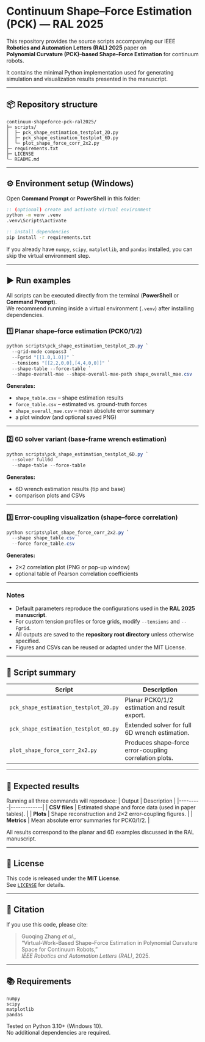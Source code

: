 # Continuum Shape–Force Estimation (PCK) — RAL 2025

This repository provides the source scripts accompanying our IEEE **Robotics and Automation Letters (RAL) 2025** paper on  
**Polynomial Curvature (PCK)–based Shape–Force Estimation** for continuum robots.

It contains the minimal Python implementation used for generating simulation and visualization results presented in the manuscript.

---

## 📦 Repository structure
```
continuum-shapeforce-pck-ral2025/
├─ scripts/
│  ├─ pck_shape_estimation_testplot_2D.py
│  ├─ pck_shape_estimation_testplot_6D.py
│  └─ plot_shape_force_corr_2x2.py
├─ requirements.txt
├─ LICENSE
└─ README.md
```

---

## ⚙️ Environment setup (Windows)
Open **Command Prompt** or **PowerShell** in this folder:

```cmd
:: (optional) create and activate virtual environment
python -m venv .venv
.venv\Scripts\activate

:: install dependencies
pip install -r requirements.txt
```

If you already have `numpy`, `scipy`, `matplotlib`, and `pandas` installed, you can skip the virtual environment step.

---

## ▶️ Run examples

All scripts can be executed directly from the terminal (**PowerShell** or **Command Prompt**).  
We recommend running inside a virtual environment (`.venv`) after installing dependencies.

### 1️⃣ Planar shape–force estimation (PCK0/1/2)
```powershell
python scripts\pck_shape_estimation_testplot_2D.py `
  --grid-mode compass3 `
  --Fgrid "[[1.0,1.0]]" `
  --tensions "[[2,2,0,0],[4,4,0,0]]" `
  --shape-table --force-table `
  --shape-overall-mae --shape-overall-mae-path shape_overall_mae.csv
```

**Generates:**
- `shape_table.csv` – shape estimation results  
- `force_table.csv` – estimated vs. ground-truth forces  
- `shape_overall_mae.csv` – mean absolute error summary  
- a plot window (and optional saved PNG)

---

### 2️⃣ 6D solver variant (base-frame wrench estimation)
```powershell
python scripts\pck_shape_estimation_testplot_6D.py `
  --solver full6d `
  --shape-table --force-table
```

**Generates:**
- 6D wrench estimation results (tip and base)  
- comparison plots and CSVs  

---

### 3️⃣ Error-coupling visualization (shape–force correlation)
```powershell
python scripts\plot_shape_force_corr_2x2.py `
  --shape shape_table.csv `
  --force force_table.csv
```

**Generates:**
- 2×2 correlation plot (PNG or pop-up window)  
- optional table of Pearson correlation coefficients  

---

### Notes
- Default parameters reproduce the configurations used in the **RAL 2025 manuscript**.  
- For custom tension profiles or force grids, modify `--tensions` and `--Fgrid`.  
- All outputs are saved to the **repository root directory** unless otherwise specified.  
- Figures and CSVs can be reused or adapted under the MIT License.  

---

## 📁 Script summary

| Script | Description |
|---------|--------------|
| `pck_shape_estimation_testplot_2D.py` | Planar PCK0/1/2 estimation and result export. |
| `pck_shape_estimation_testplot_6D.py` | Extended solver for full 6D wrench estimation. |
| `plot_shape_force_corr_2x2.py` | Produces shape–force error-coupling correlation plots. |

---

## 🧩 Expected results

Running all three commands will reproduce:
| Output | Description |
|---------|-------------|
| **CSV files** | Estimated shape and force data (used in paper tables). |
| **Plots** | Shape reconstruction and 2×2 error-coupling figures. |
| **Metrics** | Mean absolute error summaries for PCK0/1/2. |

All results correspond to the planar and 6D examples discussed in the RAL manuscript.

---

## 🪪 License
This code is released under the **MIT License**.  
See [`LICENSE`](LICENSE) for details.

---

## 🧭 Citation
If you use this code, please cite:

> Guoqing Zhang *et al.*,  
> “Virtual-Work–Based Shape–Force Estimation in Polynomial Curvature Space for Continuum Robots,”  
> *IEEE Robotics and Automation Letters (RAL)*, 2025.

---

## 📚 Requirements
```
numpy
scipy
matplotlib
pandas
```

Tested on Python 3.10+ (Windows 10).  
No additional dependencies are required.
